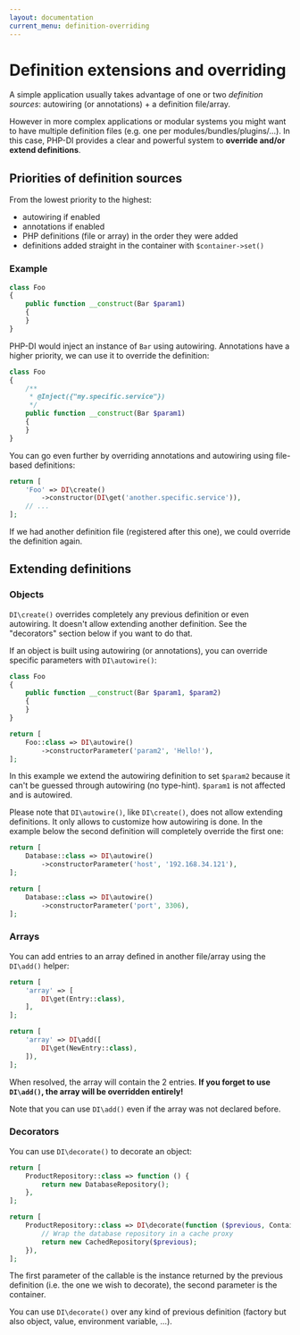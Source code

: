 ```yaml
---
layout: documentation
current_menu: definition-overriding
---
```


# Definition extensions and overriding

A simple application usually takes advantage of one or two *definition sources*: autowiring (or annotations) + a definition file/array.

However in more complex applications or modular systems you might want to have multiple definition files (e.g. one per modules/bundles/plugins/…). In this case, PHP-DI provides a clear and powerful system to **override and/or extend definitions**.

## Priorities of definition sources

From the lowest priority to the highest:

- autowiring if enabled
- annotations if enabled
- PHP definitions (file or array) in the order they were added
- definitions added straight in the container with `$container->set()`

### Example

```php
class Foo
{
    public function __construct(Bar $param1)
    {
    }
}
```

PHP-DI would inject an instance of `Bar` using autowiring. Annotations have a higher priority, we can use it to override the definition:

```php
class Foo
{
    /**
     * @Inject({"my.specific.service"})
     */
    public function __construct(Bar $param1)
    {
    }
}
```

You can go even further by overriding annotations and autowiring using file-based definitions:

```php
return [
    'Foo' => DI\create()
        ->constructor(DI\get('another.specific.service')),
    // ...
];
```

If we had another definition file (registered after this one), we could override the definition again.

## Extending definitions

### Objects

`DI\create()` overrides completely any previous definition or even autowiring. It doesn't allow extending another definition. See the "decorators" section below if you want to do that.

If an object is built using autowiring (or annotations), you can override specific parameters with `DI\autowire()`:

```php
class Foo
{
    public function __construct(Bar $param1, $param2)
    {
    }
}

return [
    Foo::class => DI\autowire()
        ->constructorParameter('param2', 'Hello!'),
];
```

In this example we extend the autowiring definition to set `$param2` because it can't be guessed through autowiring (no type-hint). `$param1` is not affected and is autowired.

Please note that `DI\autowire()`, like `DI\create()`, does not allow extending definitions. It only allows to customize how autowiring is done. In the example below the second definition will completely override the first one:

```php
return [
    Database::class => DI\autowire()
        ->constructorParameter('host', '192.168.34.121'),
];
```

```php
return [
    Database::class => DI\autowire()
        ->constructorParameter('port', 3306),
];
```

### Arrays

You can add entries to an array defined in another file/array using the `DI\add()` helper:

```php
return [
    'array' => [
        DI\get(Entry::class),
    ],
];
```

```php
return [
    'array' => DI\add([
        DI\get(NewEntry::class),
    ]),
];
```

When resolved, the array will contain the 2 entries. **If you forget to use `DI\add()`, the array will be overridden entirely!**

Note that you can use `DI\add()` even if the array was not declared before.

### Decorators

You can use `DI\decorate()` to decorate an object:

```php
return [
    ProductRepository::class => function () {
        return new DatabaseRepository();
    },
];
```

```php
return [
    ProductRepository::class => DI\decorate(function ($previous, ContainerInterface $c) {
        // Wrap the database repository in a cache proxy
        return new CachedRepository($previous);
    }),
];
```

The first parameter of the callable is the instance returned by the previous definition (i.e. the one we wish to decorate), the second parameter is the container.

You can use `DI\decorate()` over any kind of previous definition (factory but also object, value, environment variable, …).
